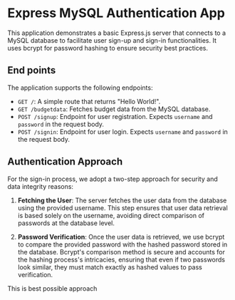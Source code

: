 # Express MySQL Authentication App

This application demonstrates a basic Express.js server that connects to a MySQL database to facilitate user sign-up and sign-in functionalities. It uses bcrypt for password hashing to ensure security best practices.

## End points

The application supports the following endpoints:

- `GET /`: A simple route that returns "Hello World!".
- `GET /budgetdata`: Fetches budget data from the MySQL database.
- `POST /signup`: Endpoint for user registration. Expects `username` and `password` in the request body.
- `POST /signin`: Endpoint for user login. Expects `username` and `password` in the request body.

## Authentication Approach

For the sign-in process, we adopt a two-step approach for security and data integrity reasons:

1. **Fetching the User**: The server fetches the user data from the database using the provided username. This step ensures that user data retrieval is based solely on the username, avoiding direct comparison of passwords at the database level.

2. **Password Verification**: Once the user data is retrieved, we use bcrypt to compare the provided password with the hashed password stored in the database. Bcrypt's comparison method is secure and accounts for the hashing process's intricacies, ensuring that even if two passwords look similar, they must match exactly as hashed values to pass verification.

This is best possible approach
